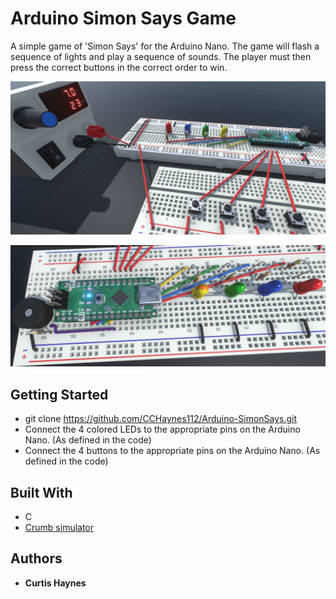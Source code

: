 # Arduino Simon Says Game
A simple game of 'Simon Says' for the Arduino Nano. The game will flash a sequence of lights and play a sequence of sounds. The player must then press the correct buttons in the correct order to win.

![img1](https://github.com/CCHaynes112/Arduino-SimonSays/blob/master/img1.png)

![img2](https://github.com/CCHaynes112/Arduino-SimonSays/blob/master/img2.png)


## Getting Started
* git clone https://github.com/CCHaynes112/Arduino-SimonSays.git
* Connect the 4 colored LEDs to the appropriate pins on the Arduino Nano. (As defined in the code)
* Connect the 4 buttons to the appropriate pins on the Arduino Nano. (As defined in the code)


## Built With
* C
* [Crumb simulator](https://store.steampowered.com/app/2198800/CRUMB_Circuit_Simulator/)


## Authors
* **Curtis Haynes**